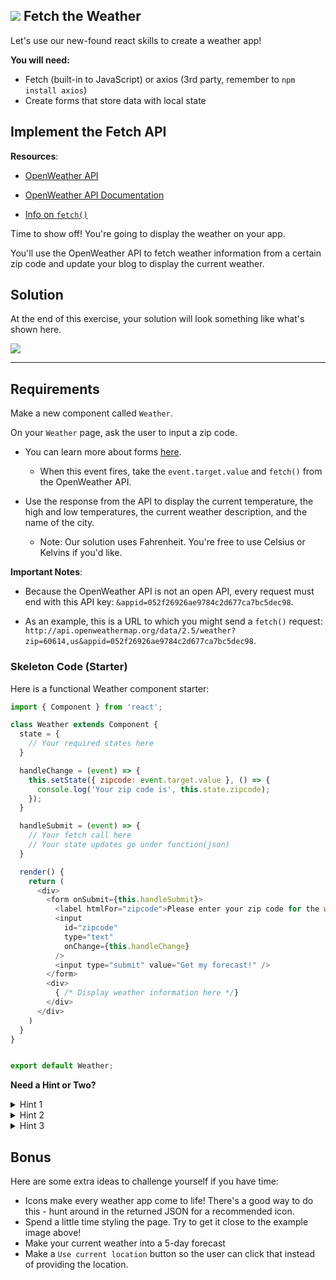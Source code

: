 ## ![](https://ga-dash.s3.amazonaws.com/production/assets/logo-9f88ae6c9c3871690e33280fcf557f33.png) Fetch the Weather

Let's use our new-found react skills to create a weather app!

**You will need:**

* Fetch (built-in to JavaScript) or axios (3rd party, remember to `npm install axios`)
* Create forms that store data with local state

## Implement the Fetch API

**Resources**:

- [OpenWeather API](http://openweathermap.org/current)

- [OpenWeather API Documentation](http://openweathermap.org/current)

- [Info on `fetch()`](https://developer.mozilla.org/en-US/docs/Web/API/WindowOrWorkerGlobalScope/fetch)

Time to show off! You're going to display the weather on your app.

You'll use the OpenWeather API to fetch weather information from a certain zip code and update your blog to display the current weather.

## Solution

At the end of this exercise, your solution will look something like what's shown here.


<img src="https://res.cloudinary.com/briezh/image/upload/v1556235234/weather_gi72z2.png" class="responsive" />

---

## Requirements

Make a new component called `Weather`.

On your `Weather` page, ask the user to input a zip code.

- You can learn more about forms [here](https://facebook.github.io/react/docs/forms.html).
  - When this event fires, take the `event.target.value` and `fetch()` from the OpenWeather API.

- Use the response from the API to display the current temperature, the high and low temperatures, the current weather description, and the name of the city.
  - Note: Our solution uses Fahrenheit. You're free to use Celsius or Kelvins if you'd like.

**Important Notes**:

- Because the OpenWeather API is not an open API, every request must end with this API key:  `&appid=052f26926ae9784c2d677ca7bc5dec98`.

- As an example, this is a URL to which you might send a `fetch()` request: `http://api.openweathermap.org/data/2.5/weather?zip=60614,us&appid=052f26926ae9784c2d677ca7bc5dec98`.

### Skeleton Code (Starter)

Here is a functional Weather component starter:

```js
import { Component } from 'react';

class Weather extends Component {
  state = {
    // Your required states here
  }

  handleChange = (event) => {
    this.setState({ zipcode: event.target.value }, () => {
      console.log('Your zip code is', this.state.zipcode);
    });
  }

  handleSubmit = (event) => {
    // Your fetch call here
    // Your state updates go under function(json)
  }

  render() {
    return (
      <div>
        <form onSubmit={this.handleSubmit}>
          <label htmlFor="zipcode">Please enter your zip code for the weather:</label>
          <input 
            id="zipcode" 
            type="text" 
            onChange={this.handleChange} 
          />
          <input type="submit" value="Get my forecast!" />
        </form>
        <div>
          { /* Display weather information here */}
        </div>
      </div>
    )
  }
}


export default Weather;
```


**Need a Hint or Two?**

<details>
    <summary>Hint 1</summary> 
    <br />
    You'll only need to create and implement the `Weather` component.
</details>
<details>
  <summary>Hint 2</summary>
  <br />
  The `value` of your text fields need to be 'controlled' in your components state
</details>
<details>
  <summary>Hint 3</summary>
  <br />
  The temperature reading comes in units of Kelvin by default - check the API for the `units` parameter to get the reading in Farenheit or Celcius
</details>

## Bonus

Here are some extra ideas to challenge yourself if you have time:

* Icons make every weather app come to life! There's a good way to do this - hunt around in the returned JSON for a recommended icon.
* Spend a little time styling the page. Try to get it close to the example image above!
* Make your current weather into a 5-day forecast
* Make a `Use current location` button so the user can click that instead of providing the location.

